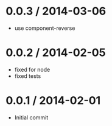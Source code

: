 
0.0.3 / 2014-03-06
==================

 * use component-reverse

0.0.2 / 2014-02-05
==================

 * fixed for node
 * fixed tests

0.0.1 / 2014-02-01
==================

 * Initial commit
